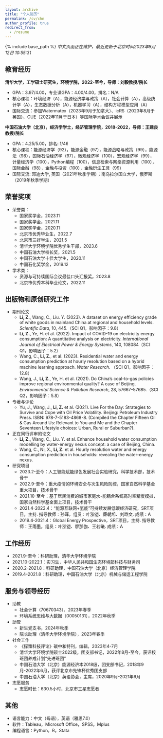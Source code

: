 ```yaml
---
layout: archive
title: "个人简历"
permalink: /cv/chn
author_profile: true
redirect_from:
  - /resume
---
```


{% include base_path %}
*中文页面正在维护，最近更新于北京时间2023年8月12日 10:55:31*

教育经历
------
**清华大学，工学硕士研究生，环境学院，2022-至今，导师：刘毅教授/院长**
* GPA：3.97/4.00，专业课GPA：4.00/4.00，排名：N/A
* 核心课程：环境经济（A），能源经济学与政策（A），社会计算（A），高级统计学（A），生态数据分析（A），机器学习（A），结构方程模型应用（A）
* 国际交流：参加Watermatex（2023年9月于加拿大）、icRS（2023年8月于英国）、CUE（2022年11月于日本）等国际学术会议并展示

**中国石油大学（北京），经济学学士，经济管理学院，2018-2022，导师：王建良教授/院长**
* GPA：4.25/5.00，排名: 1/46
* 核心课程：能源经济学（92），能源金融（97），能源战略与政策（99），能源法（98），国际石油经济学（97），微观经济学（100），宏观经济学（99），计量经济学（100），Python编程（100），信息检索与网络资源利用（100），国际金融（98），金融与投资（100），金融衍生工具（99）
* 国际交流: 邓迪大学, 英国（2021年秋季学期）；南乌拉尔国立大学，俄罗斯（2019年秋季学期）


荣誉奖项
------
* 荣誉类：
    * 国家奖学金，2023.11
    * 国家奖学金，2021.11
    * 国家奖学金，2020.11
    * 北京市优秀毕业生，2022.7
    * 北京市三好学生，2021.5
    * 清华大学环境学院优秀学生干部，2023.6
    * 中国石油大学校长奖，2021.5
    * 中国石油大学十佳大学生，2020.11
    * 中国石化奖学金，2019.12
* 学术类：
    * 资源与可持续国际会议最佳口头汇报奖，2023.8
    * 北京市优秀本科毕业论文，2022.11


出版物和原创研究工作
------
* 期刊论文
    * **Li, Z.**, Wang, C., Liu. Y. (2023). A dataset on energy efficiency grade of white goods in mainland China at regional and household levels. *Scientific Data*, 10, 445.（SCI Q1，影响因子：9.8）
    * **Li, Z.**, Ye, H. et al. (2022). Impact of COVID-19 on electricity energy consumption: A quantitative analysis on electricity. *International Journal of Electrical Power & Energy Systems*, 140, 108084（SCI Q1，影响因子：5.2）
    * Wang, C., **Li, Z.**, et al. (2023). Residential water and energy consumption prediction at hourly resolution based on a hybrid machine learning approach. *Water Research*. （SCI Q1，影响因子：12.8）
    * Wang, J., **Li, Z.**, Ye, H. et al. (2021). Do China’s coal-to-gas policies improve regional environmental quality? A case of Beijing. *Environmental Science & Pollution Research*, 28, 57667–57685.（SCI Q2，影响因子：5.8）
* 专著与评论
    * Yu, J., Wang, J., **Li, Z.** et al. (2021). Live For the Day: Strategies to Survive and Cope with Oil Price Volatility. Beijing: Petroleum Industry Press. ISBN: 978-7-5183-4868-8. (Compiled the Chapter Fifteen Oil & Gas Around Us: Relevant to You and Me and the Chapter Seventeen Lifestyle choices: Urban, Rural or Suburban?).
* 正在同行评审的论文
    * **Li, Z.**, Wang, C., Liu. Y. et al. Enhance household water consumption modelling by water-energy nexus concept: a case of Beijing, China.
    * Wang, C., Ni, X., **Li, Z.** et al. Hourly resolution water and energy consumption prediction in households: revealing the water-energy nexus.
* 研究项目
    * 2023.2-至今：人工智能赋能绿色发展社会实验研究，科学技术部，技术骨干
    * 2022.9-至今：重大疫情的环境安全与次生风险防控，国家自然科学基金重大项目，技术骨干
    * 2021.10-至今：基于居民消费的城市家庭水-能耦合系统高时空精度模拟，国家自然科学基金面上项目，技术骨干
    * 2021.4-2022.4：“能源互联网+氢能”可持续发展低碳经济研究，SRT项目，主持. 指导教师：孙晖，组员：叶泓铠、廉朝旭、刘晔文. 成绩：A
    * 2019.4-2021.4：Global Energy Prospective，SRT项目，主持. 指导教师：王雨墨，组员：叶泓铠、廖那伽、王若曦. 成绩：A


工作经历
------
* 2021.9-至今：科研助理，清华大学环境学院
* 2021.10-2022.1：实习生，中华人民共和国生态环境部科技与财务司
* 2020.2-2021.8：科研助理，中国石油大学（北京）经济管理学院
* 2019.4-2021.8：科研助理，中国石油大学（北京）机械与储运工程学院

服务与领导经历
------
* 助教
  * 社会计算（70670343），2023年春季
  * 环境系统思维与大数据（00050131），2022年秋季
* 助管
  * 新生党支书，2024年秋季
  * 院长助理（清华大学环境学院），2023年春季
* 社会工作
  * 《探臻科技评论》碳中和特刊，编辑，2023年4-7月
  * 清华大学环境学院硕士2022级，团支部书记，2022年8月-至今，获评校班团养成计划“先进班团”
  * 中国石油大学（北京）能源经济本2018级，团支部书记，2018年9月-2022年6月，获评北京市先锋杯优秀团支部
  * 中国石油大学（北京）英语协会，主席，2020年9月-2021年6月
* 志愿服务
  * 志愿时长：630.5小时，北京市三星志愿者
 
  
其他
------
* 语言能力：中文（母语），英语（雅思7.0）
* 软件：Tableau，Microsoft Office，SPSS，Mplus
* 编程语言：Python，R，Stata
